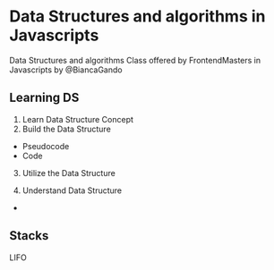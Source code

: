 # Data Structures and algorithms in Javascripts

Data Structures and algorithms Class offered by FrontendMasters in Javascripts by @BiancaGando

## Learning DS

1. Learn Data Structure Concept
2. Build the Data Structure
 * Pseudocode
 * Code
3. Utilize the Data Structure

4. Understand Data Structure
-

## Stacks

LIFO
